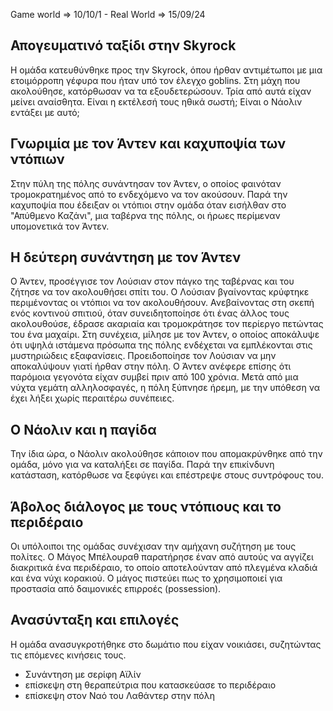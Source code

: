 Game world => 10/10/1 - Real World => 15/09/24

## Απογευματινό ταξίδι στην Skyrock

Η ομάδα κατευθύνθηκε προς την Skyrock, όπου ήρθαν αντιμέτωποι με μια ετοιμόρροπη γέφυρα που ήταν υπό τον έλεγχο goblins. Στη μάχη που ακολούθησε, κατόρθωσαν να τα εξουδετερώσουν. Τρία από αυτά είχαν μείνει αναίσθητα. Είναι η εκτέλεσή τους ηθικά σωστή; Είναι ο Νάολιν εντάξει με αυτό;

  

## Γνωριμία με τον Άντεν και καχυποψία των ντόπιων

Στην πύλη της πόλης συνάντησαν τον Άντεν, ο οποίος φαινόταν τρομοκρατημένος από το ενδεχόμενο να τον ακούσουν. Παρά την καχυποψία που έδειξαν οι ντόπιοι στην ομάδα όταν εισήλθαν στο "Απύθμενο Καζάνι", μια ταβέρνα της πόλης, οι ήρωες περίμεναν υπομονετικά τον Άντεν.

  

## Η δεύτερη συνάντηση με τον Άντεν

Ο Άντεν, προσέγγισε τον Λούσιαν στον πάγκο της ταβέρνας και του ζήτησε να τον ακολουθήσει σπίτι του. Ο Λούσιαν βγαίνοντας κρύφτηκε περιμένοντας οι ντόπιοι να τον ακολουθήσουν. Ανεβαίνοντας στη σκεπή ενός κοντινού σπιτιού, όταν συνειδητοποίησε ότι ένας άλλος τους ακολουθούσε, έδρασε ακαριαία και τρομοκράτησε τον περίεργο πετώντας του ένα μαχαίρι. Στη συνέχεια, μίλησε με τον Άντεν, ο οποίος αποκάλυψε ότι υψηλά ιστάμενα πρόσωπα της πόλης ενδέχεται να εμπλέκονται στις μυστηριώδεις εξαφανίσεις. Προειδοποίησε τον Λούσιαν να μην αποκαλύψουν γιατί ήρθαν στην πόλη. Ο Άντεν ανέφερε επίσης ότι παρόμοια γεγονότα είχαν συμβεί πριν από 100 χρόνια. Μετά από μια νύχτα γεμάτη αλληλοσφαγές, η πόλη ξύπνησε ήρεμη, με την υπόθεση να έχει λήξει χωρίς περαιτέρω συνέπειες.

  

## Ο Νάολιν και η παγίδα

Την ίδια ώρα, ο Νάολιν ακολούθησε κάποιον που απομακρύνθηκε από την ομάδα, μόνο για να καταλήξει σε παγίδα. Παρά την επικίνδυνη κατάσταση, κατόρθωσε να ξεφύγει και επέστρεψε στους συντρόφους του.

  

## Άβολος διάλογος με τους ντόπιους και το περιδέραιο

Οι υπόλοιποι της ομάδας συνέχισαν την αμήχανη συζήτηση με τους πολίτες. Ο Μάγος Μπέλουραθ παρατήρησε έναν από αυτούς να αγγίζει διακριτικά ένα περιδέραιο, το οποίο αποτελούνταν από πλεγμένα κλαδιά και ένα νύχι κορακιού. Ο μάγος πιστεύει πως το χρησιμοποιεί για προστασία από δαιμονικές επιρροές (possession).

  

## Ανασύνταξη και επιλογές

Η ομάδα ανασυγκροτήθηκε στο δωμάτιο που είχαν νοικιάσει, συζητώντας τις επόμενες κινήσεις τους. 
- Συνάντηση με σερίφη Αϊλίν
- επίσκεψη στη θεραπεύτρια που κατασκεύασε το περιδέραιο
- επίσκεψη στον Ναό του Λαθάντερ στην πόλη